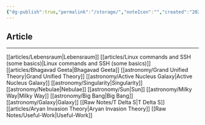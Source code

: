 ```yaml
---
{"dg-publish":true,"permalink":"/storage/","noteIcon":"","created":"2023-11-22T13:21:14.783+05:30","updated":"2023-11-22T13:27:14.107+05:30"}
---
```


## Article
***
[[articles/Lebensraum\|Lebensraum]]
[[articles/Linux commands and SSH (some basics)\|Linux commands and SSH (some basics)]]
[[articles/Bhagavad  Geeta\|Bhagavad  Geeta]]
[[astronomy/Grand Unified Theory\|Grand Unified Theory]]
[[astronomy/Active Nucleus Galaxy\|Active Nucleus Galaxy]]
[[astronomy/Singularity\|Singularity]]
[[astronomy/Nebulae\|Nebulae]]
[[astronomy/Sun\|Sun]]
[[astronomy/Milky Way\|Milky Way]]
[[astronomy/Big Bang\|Big Bang]]
[[astronomy/Galaxy\|Galaxy]]
[[Raw Notes/T Delta S\|T Delta S]]
[[articles/Aryan Invasion Theory\|Aryan Invasion Theory]]
[[Raw Notes/Useful-Work\|Useful-Work]]